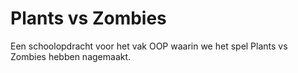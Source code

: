 # Plants vs Zombies

Een schoolopdracht voor het vak OOP waarin we het spel Plants vs Zombies hebben nagemaakt.

